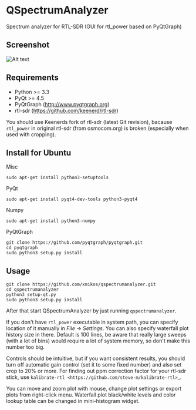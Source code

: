 # QSpectrumAnalyzer

Spectrum analyzer for RTL-SDR (GUI for rtl_power based on PyQtGraph)

## Screenshot

![Alt text](qspectrumanalyzer_screenshot.png?raw=true "Screenshot")

## Requirements

- Python >= 3.3
- PyQt >= 4.5
- PyQtGraph (http://www.pyqtgraph.org)
- rtl-sdr (https://github.com/keenerd/rtl-sdr)

You should use Keenerds fork of rtl-sdr (latest Git revision),
bacause ``rtl_power`` in original rtl-sdr (from osmocom.org) is broken
(especially when used with cropping).

## Install for Ubuntu

Misc

    sudo apt-get install python3-setuptools

PyQt

    sudo apt-get install pyqt4-dev-tools python3-pyqt4

Numpy

    sudo apt-get install python3-numpy

PyQtGraph

    git clone https://github.com/pyqtgraph/pyqtgraph.git
    cd pyqtgraph
    sudo python3 setup.py install

## Usage

    git clone https://github.com/xmikos/qspectrumanalyzer.git
    cd qspectrumanalyzer
    python3 setup-qt.py
    sudo python3 setup.py install
    
After that start QSpectrumAnalyzer by just running ``qspectrumanalyzer``.

If you don't have ``rtl_power`` executable in system path, you can specify
location of it manually in *File* -> *Settings*. You can also specify waterfall
plot history size in there. Default is 100 lines, be aware that really large
sweeps (with a lot of bins) would require a lot of system memory, so don't make
this number too big.

Controls should be intuitive, but if you want consistent results, you should
turn off automatic gain control (set it to some fixed number) and also set
crop to 20% or more. For finding out ppm correction factor for your rtl-sdr
stick, use `kalibrate-rtl <https://github.com/steve-m/kalibrate-rtl>`_.

You can move and zoom plot with mouse, change plot settings or export plots
from right-click menu. Waterfall plot black/white levels and color lookup
table can be changed in mini-histogram widget.
